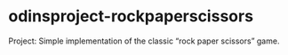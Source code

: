 # odinsproject-rockpaperscissors
Project: Simple implementation of the classic “rock paper scissors” game.

